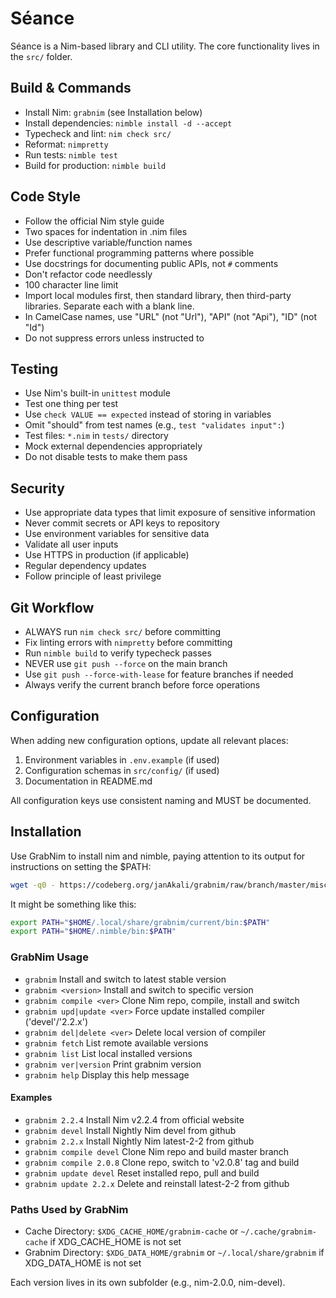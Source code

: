# Séance

Séance is a Nim-based library and CLI utility. The core functionality lives in the `src/` folder.

## Build & Commands

- Install Nim: `grabnim` (see Installation below)
- Install dependencies: `nimble install -d --accept`
- Typecheck and lint: `nim check src/`
- Reformat: `nimpretty`
- Run tests: `nimble test`
- Build for production: `nimble build`

## Code Style

- Follow the official Nim style guide
- Two spaces for indentation in .nim files
- Use descriptive variable/function names
- Prefer functional programming patterns where possible
- Use docstrings for documenting public APIs, not `#` comments
- Don't refactor code needlessly
- 100 character line limit
- Import local modules first, then standard library, then third-party libraries. Separate each with a blank line.
- In CamelCase names, use "URL" (not "Url"), "API" (not "Api"), "ID" (not "Id")
- Do not suppress errors unless instructed to

## Testing

- Use Nim's built-in `unittest` module
- Test one thing per test
- Use `check VALUE == expected` instead of storing in variables
- Omit "should" from test names (e.g., `test "validates input":`)
- Test files: `*.nim` in `tests/` directory
- Mock external dependencies appropriately
- Do not disable tests to make them pass

## Security

- Use appropriate data types that limit exposure of sensitive information
- Never commit secrets or API keys to repository
- Use environment variables for sensitive data
- Validate all user inputs
- Use HTTPS in production (if applicable)
- Regular dependency updates
- Follow principle of least privilege

## Git Workflow

- ALWAYS run `nim check src/` before committing
- Fix linting errors with `nimpretty` before committing
- Run `nimble build` to verify typecheck passes
- NEVER use `git push --force` on the main branch
- Use `git push --force-with-lease` for feature branches if needed
- Always verify the current branch before force operations

## Configuration

When adding new configuration options, update all relevant places:
1. Environment variables in `.env.example` (if used)
2. Configuration schemas in `src/config/` (if used)
3. Documentation in README.md

All configuration keys use consistent naming and MUST be documented.

## Installation

Use GrabNim to install nim and nimble, paying attention to its output for instructions on setting the $PATH:

```bash
wget -q0 - https://codeberg.org/janAkali/grabnim/raw/branch/master/misc/install.sh | sh 
```

It might be something like this:

```bash
export PATH="$HOME/.local/share/grabnim/current/bin:$PATH"
export PATH="$HOME/.nimble/bin:$PATH"
```

### GrabNim Usage

- `grabnim`                     Install and switch to latest stable version
- `grabnim <version>`           Install and switch to specific version
- `grabnim compile <ver>`       Clone Nim repo, compile, install and switch
- `grabnim upd|update <ver>`    Force update installed compiler ('devel'/'2.2.x')
- `grabnim del|delete <ver>`    Delete local version of compiler
- `grabnim fetch`               List remote available versions
- `grabnim list`                List local installed versions
- `grabnim ver|version`         Print grabnim version
- `grabnim help`                Display this help message

#### Examples

- `grabnim 2.2.4`             Install Nim v2.2.4 from official website
- `grabnim devel`             Install Nightly Nim devel from github
- `grabnim 2.2.x`             Install Nightly Nim latest-2-2 from github
- `grabnim compile devel`     Clone Nim repo and build master branch
- `grabnim compile 2.0.8`     Clone repo, switch to 'v2.0.8' tag and build
- `grabnim update devel`      Reset installed repo, pull and build
- `grabnim update 2.2.x`      Delete and reinstall latest-2-2 from github

### Paths Used by GrabNim

- Cache Directory: `$XDG_CACHE_HOME/grabnim-cache` or `~/.cache/grabnim-cache` if XDG_CACHE_HOME is not set
- Grabnim Directory: `$XDG_DATA_HOME/grabnim` or `~/.local/share/grabnim` if XDG_DATA_HOME is not set

Each version lives in its own subfolder (e.g., nim-2.0.0, nim-devel).